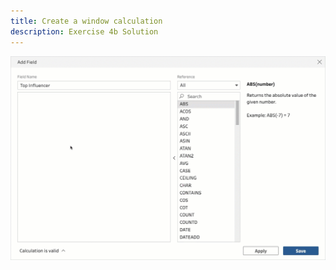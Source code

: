 ```yaml
---
title: Create a window calculation
description: Exercise 4b Solution
---
```


![Calculated field](https://github.com/joshaho/tableau-workshops/blob/main/public/gifs/4.5-influencer.gif?raw=true)
